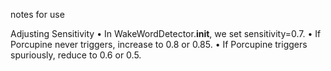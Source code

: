 notes for use

Adjusting Sensitivity
	•	In WakeWordDetector.__init__, we set sensitivity=0.7.
	•	If Porcupine never triggers, increase to 0.8 or 0.85.
	•	If Porcupine triggers spuriously, reduce to 0.6 or 0.5.